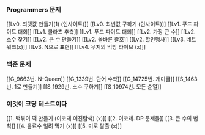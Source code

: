 ### Programmers 문제 
[[Lv0. 최댓값 만들기(1) (인사이트)]]
[[Lv0. 최빈값 구하기 (인사이트)]]
[[Lv1. 푸드 파이트 대회]]
[[Lv1. 콜라츠 추측]]
[[Lv1. 푸드 파이트 대회]]
[[Lv2. 가장 큰 수]]
[[Lv2. 소수 찾기]]
[[Lv2. 큰 수 만들기]]
[[Lv2. 올바른 괄호]]
[[Lv2. 할인행사]]
[[Lv3.  네트워크(x)]]
[[Lv3. N으로 표현]]
[[Lv4. 무지의 먹방 라이브 (x)]]

### 백준 문제
[[G_9663번. N-Queen]]
[[G_1339번. 단어 수학]]
[[G_14725번. 개미굴]]
[[S_1463번. 1로 만들기]]
[[S_1929번. 소수 구하기]]
[[S_10974번. 모든 순열]]

### 이것이 코딩 테스트이다
[[1. 떡볶이 떡 만들기 (이코테.이진탐색) (x)]]
[[2. 이코테. DP 문제들]]
[[3. 큰 수의 법칙]]
[[4. 음료수 얼려 먹기 (x)]]
[[5. 미로 탈출 (x)]]
